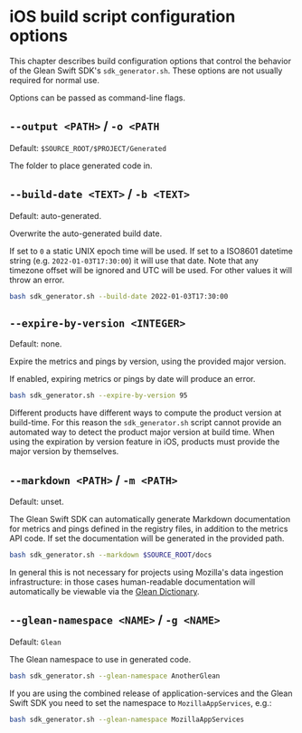 # iOS build script configuration options

This chapter describes build configuration options that control the behavior of the Glean Swift SDK's `sdk_generator.sh`.
These options are not usually required for normal use.

Options can be passed as command-line flags.

## `--output <PATH>` / `-o <PATH`

Default: `$SOURCE_ROOT/$PROJECT/Generated`

The folder to place generated code in.

## `--build-date <TEXT>` / `-b <TEXT>`

Default: auto-generated.

Overwrite the auto-generated build date.

If set to `0` a static UNIX epoch time will be used.
If set to a ISO8601 datetime string (e.g. `2022-01-03T17:30:00`) it will use that date.
Note that any timezone offset will be ignored and UTC will be used.
For other values it will throw an error.

```sh
bash sdk_generator.sh --build-date 2022-01-03T17:30:00
```

## `--expire-by-version <INTEGER>`

Default: none.

Expire the metrics and pings by version, using the provided major version.

If enabled, expiring metrics or pings by date will produce an error.

```sh
bash sdk_generator.sh --expire-by-version 95
```

Different products have different ways to compute the product version at build-time.
For this reason the `sdk_generator.sh` script cannot provide an automated way to detect the product major version at build time.
When using the expiration by version feature in iOS,
products must provide the major version by themselves.

## `--markdown <PATH>` / `-m <PATH>`

Default: unset.

The Glean Swift SDK can automatically generate Markdown documentation for metrics and pings defined in the registry files, in addition to the metrics API code.
If set the documentation will be generated in the provided path.

```sh
bash sdk_generator.sh --markdown $SOURCE_ROOT/docs
```

In general this is not necessary for projects using Mozilla's data ingestion infrastructure:
in those cases human-readable documentation will automatically be viewable via the [Glean Dictionary](https://dictionary.telemetry.mozilla.org).

## `--glean-namespace <NAME>` / `-g <NAME>`

Default: `Glean`

The Glean namespace to use in generated code.

```sh
bash sdk_generator.sh --glean-namespace AnotherGlean
```

If you are using the combined release of application-services and the Glean Swift SDK you need to set the namespace to `MozillaAppServices`, e.g.:

```sh
bash sdk_generator.sh --glean-namespace MozillaAppServices
```
